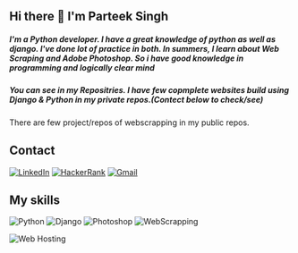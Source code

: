 ## Hi there 👋  I'm Parteek Singh
##### I'm a Python developer. I have a great knowledge of python as well as django. I've done lot of practice in both. In summers, I learn about Web Scraping and Adobe Photoshop. So i have good knowledge in programming and logically clear mind
##### You can see in my Repositries. I have few copmplete websites build using Django & Python in my private repos.(Contect below to check/see)
There are few project/repos of webscrapping in my public repos.


## Contact

<!--[![Instagram](https://img.shields.io/badge/Instagram-.-informational?style=flat-square&logo=instagram&logoColor=white)](https://www.instagram.com/__parteek__kamboj__/)-->
[![LinkedIn](https://img.shields.io/badge/LinkedIn-.-informational?style=flat-square&logo=linkedin&logoColor=white)](https://www.linkedin.com/in/parteek-singh-892726248/)
[![HackerRank](https://img.shields.io/badge/HackerRank-.-informational?style=flat-square&logo=hackerrank&logoColor=white)](https://www.hackerrank.com/parteekkamboj9/)
[![Gmail](https://img.shields.io/badge/Gmail-.-informational?style=flat-square&logo=gmail&logoColor=white)](https://www.hackerrank.com/parteekkamboj9/)


## My skills


![Python](https://img.shields.io/badge/-Python-black?style=flat-square&logo=Python&logoColor=white)
![Django](https://img.shields.io/badge/-Django-black?style=flat-square&logo=django&logoColor=white)
![Photoshop](https://img.shields.io/badge/-PhotoShop-black?style=flat-square&logo=adobephotoshop&logoColor=white)
![WebScrapping](https://img.shields.io/badge/-WebScrapping-black?style=flat-square&logo=html5&logoColor=white)


![Web Hosting](https://img.shields.io/badge/Web%20Hosting-black?style=flat-square&logo=amazon-aws)





<!--
### My GitHub's activity

![Github Stats](https://github-readme-stats.vercel.app/api?username=David-Carrasco&count_private=true&show_icons=true&include_all_commits=true)
![Top Langs](https://github-readme-stats.vercel.app/api/top-langs/?username=David-Carrasco&hide=TeX&layout=compact)

**parteekkamboj9/parteekkamboj9** is a ✨ _special_ ✨ repository because its `README.md` (this file) appears on your GitHub profile.

Here are some ideas to get you started:

- 🔭 I’m currently working on ...
- 🌱 I’m currently learning ...
- 👯 I’m looking to collaborate on ...
- 🤔 I’m looking for help with ...
- 💬 Ask me about ...
- 📫 How to reach me: ...
- 😄 Pronouns: ...
- ⚡ Fun fact: ...
-->
